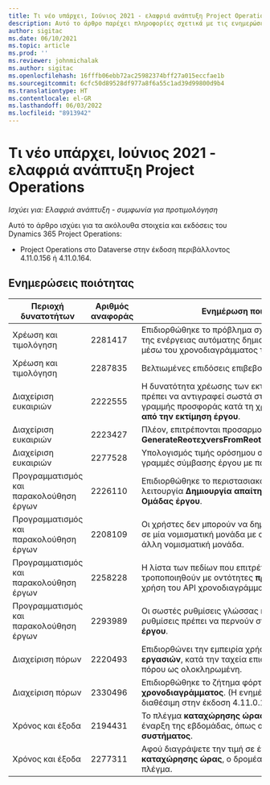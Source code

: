 ```yaml
---
title: Τι νέο υπάρχει, Ιούνιος 2021 - ελαφριά ανάπτυξη Project Operations
description: Αυτό το άρθρο παρέχει πληροφορίες σχετικά με τις ενημερώσεις ποιότητας που είναι διαθέσιμες στην έκδοση Ιουνίου 2021 της ελαφριάς ανάπτυξης του Project Operations.
author: sigitac
ms.date: 06/10/2021
ms.topic: article
ms.prod: ''
ms.reviewer: johnmichalak
ms.author: sigitac
ms.openlocfilehash: 16fffb06ebb72ac25982374bff27a015eccfae1b
ms.sourcegitcommit: 6cfc50d89528df977a8f6a55c1ad39d99800d9b4
ms.translationtype: HT
ms.contentlocale: el-GR
ms.lasthandoff: 06/03/2022
ms.locfileid: "8913942"
---
```

# <a name="whats-new-june-2021---project-operations-lite-deployment"></a>Τι νέο υπάρχει, Ιούνιος 2021 - ελαφριά ανάπτυξη Project Operations

_Ισχύει για: Ελαφριά ανάπτυξη - συμφωνία για προτιμολόγηση_

Αυτό το άρθρο ισχύει για τα ακόλουθα στοιχεία και εκδόσεις του Dynamics 365 Project Operations:

  - Project Operations στο Dataverse στην έκδοση περιβάλλοντος 4.11.0.156 ή 4.11.0.164.

## <a name="quality-updates"></a>Ενημερώσεις ποιότητας

| **Περιοχή δυνατοτήτων** | **Αριθμός αναφοράς** | **Ενημέρωση ποιότητας** |
| --- | --- | --- |
| Χρέωση και τιμολόγηση | 2281417 | Επιδιορθώθηκε το πρόβλημα σχετικά με την αποτυχία της ενέργειας αυτόματης δημιουργίας τιμολογίου μέσω του χρονοδιαγράμματος τιμολογίων. |
| Χρέωση και τιμολόγηση | 2287835 |   Βελτιωμένες επιδόσεις επιβεβαίωσης τιμολογίου. |
| Διαχείριση ευκαιριών | 2222555 | Η δυνατότητα χρέωσης των εκτιμήσεων υλικού πρέπει να αντιγραφεί σωστά στις λεπτομέρειες της γραμμής προσφοράς κατά τη χρήση της **Εισαγωγής από την εκτίμηση έργου**. |
| Διαχείριση ευκαιριών | 2223427 | Πλέον, επιτρέπονται προσαρμογές για την ενέργεια, **GenerateReοτεχνersFromReοtionerScheduleOptions**. |
| Διαχείριση ευκαιριών | 2277528 | Υπολογισμός τιμής ορόσημου σταθερής χρέωσης για γραμμές σύμβασης έργου με πολλούς πελάτες. |
| Προγραμματισμός και παρακολούθηση έργων | 2226110 | Επιδιορθώθηκε το περιστασιακό πρόβλημα με τη λειτουργία **Δημιουργία απαίτησης** στο πλέγμα **Ομάδας έργου**. |
| Προγραμματισμός και παρακολούθηση έργων | 2208109 | Οι χρήστες δεν μπορούν να δημιουργήσουν ένα έργο σε μία νομισματική μονάδα με σχετικές εργασίες σε άλλη νομισματική μονάδα. |
| Προγραμματισμός και παρακολούθηση έργων | 2258228 | Η λίστα των πεδίων που επιτρέπεται να τροποποιηθούν με οντότητες **προγραμματισμού** με χρήση του API χρονοδιαγράμματος έχει ενημερωθεί. |
| Προγραμματισμός και παρακολούθηση έργων | 2293989 | Οι σωστές ρυθμίσεις γλώσσας και οι σωστές τοπικές ρυθμίσεις πρέπει να περνούν στο πλέγμα **εργασιών έργου**.|
| Διαχείριση πόρων | 2220493 | Επιδιορθώνει την εμπειρία χρήστη στο πλέγμα **εργασιών**, κατά την ταχεία επισήμανση μιας αίτησης πόρου ως ολοκληρωμένη. |
| Διαχείριση πόρων | 2330496 | Επιδιορθώθηκε το ζήτημα φόρτωσης του **πίνακα χρονοδιαγράμματος**. (Η ενημέρωση ποιότητας είναι διαθέσιμη στην έκδοση 4.11.0.164) |
| Χρόνος και έξοδα | 2194431 | Το πλέγμα **καταχώρησης ώρας** πρέπει να τηρεί την έναρξη της εβδομάδας, όπως ορίζεται στις **ρυθμίσεις συστήματος**. |
| Χρόνος και έξοδα | 2277311 | Αφού διαγράψετε την τιμή σε ένα κελί στο πλέγμα **καταχώρησης ώρας**, ο δρομέας παραμένει στο πλέγμα. |
